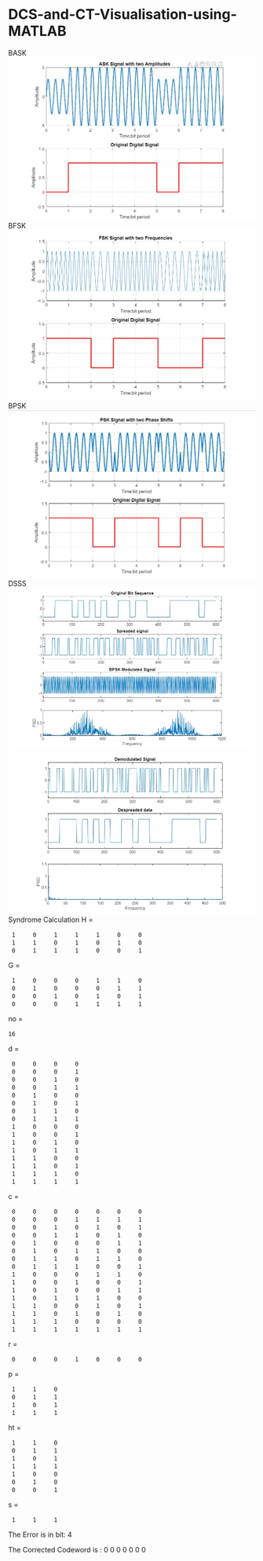 # DCS-and-CT-Visualisation-using-MATLAB
BASK
![](BASK/BASK.jpg)
BFSK
![](BFSK/BFSK.jpg)
BPSK
![](BPSK/BPSK.jpg)
DSSS
![](DSSS/DSSS_1.jpg)
![](DSSS/DSSS_2.jpg)
Syndrome Calculation
H =

     1     0     1     1     1     0     0
     1     1     0     1     0     1     0
     0     1     1     1     0     0     1


G =

     1     0     0     0     1     1     0
     0     1     0     0     0     1     1
     0     0     1     0     1     0     1
     0     0     0     1     1     1     1


no =

    16


d =

     0     0     0     0
     0     0     0     1
     0     0     1     0
     0     0     1     1
     0     1     0     0
     0     1     0     1
     0     1     1     0
     0     1     1     1
     1     0     0     0
     1     0     0     1
     1     0     1     0
     1     0     1     1
     1     1     0     0
     1     1     0     1
     1     1     1     0
     1     1     1     1


c =

     0     0     0     0     0     0     0
     0     0     0     1     1     1     1
     0     0     1     0     1     0     1
     0     0     1     1     0     1     0
     0     1     0     0     0     1     1
     0     1     0     1     1     0     0
     0     1     1     0     1     1     0
     0     1     1     1     0     0     1
     1     0     0     0     1     1     0
     1     0     0     1     0     0     1
     1     0     1     0     0     1     1
     1     0     1     1     1     0     0
     1     1     0     0     1     0     1
     1     1     0     1     0     1     0
     1     1     1     0     0     0     0
     1     1     1     1     1     1     1


r =

     0     0     0     1     0     0     0


p =

     1     1     0
     0     1     1
     1     0     1
     1     1     1


ht =

     1     1     0
     0     1     1
     1     0     1
     1     1     1
     1     0     0
     0     1     0
     0     0     1


s =

     1     1     1

The Error is in bit:
     4

The Corrected Codeword is :
     0     0     0     0     0     0     0

